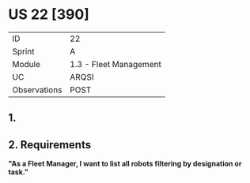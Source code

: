 # US 22 [390]

|              |                        |
| ------------ | ---------------------- |
| ID           | 22                     |
| Sprint       | A                      |
| Module       | 1.3 - Fleet Management |
| UC           | ARQSI                  |
| Observations | POST                   |

## 1.

## 2. Requirements

**"As a Fleet Manager, I want to list all robots filtering by designation or task."**
